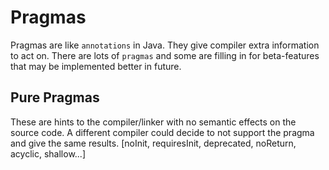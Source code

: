 # Pragmas

Pragmas are like `annotations` in Java. They give compiler extra information to act on. There are lots of `pragmas` and some are filling in for beta-features that may be implemented better in future.

## Pure Pragmas

These are hints to the compiler/linker with no semantic effects on the source code. A different compiler could decide to not support the pragma and give the same results. [noInit, requiresInit, deprecated, noReturn, acyclic, shallow...]
